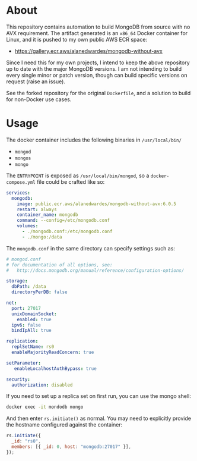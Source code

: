 About
=====
This repository contains automation to build MongoDB from source with no AVX requirement. The artifact generated is an `x86_64` Docker container for Linux, and it is pushed to my own public AWS ECR space:
* https://gallery.ecr.aws/alanedwardes/mongodb-without-avx

Since I need this for my own projects, I intend to keep the above repository up to date with the major MongoDB versions. I am not intending to build every single minor or patch version, though can build specific versions on request (raise an issue).

See the forked repository for the original `Dockerfile`, and a solution to build for non-Docker use cases.

Usage
=====
The docker container includes the following binaries in `/usr/local/bin/`
* `mongod`
* `mongos`
* `mongo`

The `ENTRYPOINT` is exposed as `/usr/local/bin/mongod`, so a `docker-compose.yml` file could be crafted like so:

```yaml
services:
  mongodb:
    image: public.ecr.aws/alanedwardes/mongodb-without-avx:6.0.5
    restart: always
    container_name: mongodb
    command: --config=/etc/mongodb.conf
    volumes:
      - ./mongodb.conf:/etc/mongodb.conf
      - ./mongo:/data
```

The `mongodb.conf` in the same directory can specify settings such as:

```yaml
# mongod.conf
# for documentation of all options, see:
#   http://docs.mongodb.org/manual/reference/configuration-options/

storage:
  dbPath: /data
  directoryPerDB: false

net:
  port: 27017
  unixDomainSocket:
    enabled: true
  ipv6: false
  bindIpAll: true

replication:
  replSetName: rs0
  enableMajorityReadConcern: true

setParameter:
   enableLocalhostAuthBypass: true

security:
  authorization: disabled
```

If you need to set up a replica set on first run, you can use the mongo shell:

```bash
docker exec -it mondodb mongo
```

And then enter `rs.initiate()` as normal. You may need to explicitly provide the hostname configured against the container:

```javascript
rs.initiate({
  _id: "rs0",
  members: [{ _id: 0, host: "mongodb:27017" }],
});
```
